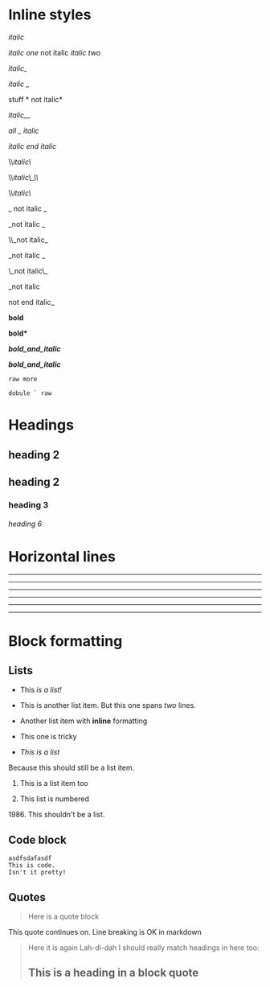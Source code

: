 <!-- SYNTAX TEST "Packages/MarkdownEditing/Markdown (Standard).tmLanguage" -->

Inline styles
=============

_italic_
<!-- <- punctuation.definition.italic.markdown -->
<!-- ^ markup.italic.markdown -->
<!--   ^ punctuation.definition.italic.markdown -->

<!-- !!Currently ST3 syntax testing has no "not equal/contain" test -->
_italic one_ not italic _italic two_
<!-- <- punctuation.definition.italic.markdown -->
<!-- ^ markup.italic.markdown -->
<!--       ^ punctuation.definition.italic.markdown -->
<!--           ^ meta.paragraph.markdown -->
<!--                    ^ punctuation.definition.italic.markdown -->
<!--                        ^ markup.italic.markdown -->
<!--                               ^ punctuation.definition.italic.markdown -->

_italic\__
<!--   ^ constant.character.escape.markdown -->
<!--    ^ constant.character.escape.markdown -->

_italic \__
<!--    ^ constant.character.escape.markdown -->
<!--     ^ constant.character.escape.markdown -->

stuff * not italic*
<!--  ^ meta.paragraph.markdown -->
<!--      ^ meta.paragraph.markdown -->
<!--              ^ meta.paragraph.markdown -->

*italic__*
<!--    ^ markup.italic.markdown -->

_all _ italic_
<!--^ markup.italic.markdown -->
<!-- ^ markup.italic.markdown -->
<!--  ^ markup.italic.markdown -->

_italic
end italic_
<!-- !!Not supported, see issue #103 -->

\\\\_italic\\_
<!--    ^ markup.italic.markdown -->

\\\\_italic\\\_\\\\_
<!--    ^ markup.italic.markdown -->

\\\\_italic\\_
<!--    ^ markup.italic.markdown-->

\_ not italic _
<!--    ^ meta.paragraph.markdown -->

_not italic _
<!--    ^ meta.paragraph.markdown -->

\\\\_not italic\_
<!--    ^ meta.paragraph.markdown -->

_not italic \_
<!--    ^ meta.paragraph.markdown -->

\\\_not italic\\_
<!--    ^ meta.paragraph.markdown -->

_not italic
<!--    ^ meta.paragraph.markdown -->

not end italic_
<!--    ^ meta.paragraph.markdown -->

__bold__
<!-- <- punctuation.definition.bold.markdown -->
<!--^ markup.bold.markdown -->
<!--   ^ punctuation.definition.bold.markdown -->

**bold\***
<!-- <- punctuation.definition.bold.markdown -->
<!--     ^ punctuation.definition.bold.markdown -->
<!-- ^ markup.bold.markdown -->
<!--   ^ markup.bold.markdown -->
<!--   ^ constant.character.escape.markdown -->

___bold_and_italic___
<!--       ^ markup.bold_italic.markdown -->

***bold_and_italic***
<!--   ^ markup.bold_italic.markdown -->

`raw more`
<!-- <- punctuation.definition.raw.markdown -->
<!-- ^ markup.raw.inline.content.markdown -->
<!--     ^ punctuation.definition.raw.markdown -->

``dobule ` raw``
<!-- <- punctuation.definition.raw.markdown -->
<!--     ^ markup.raw.inline.content.markdown -->
<!--           ^ punctuation.definition.raw.markdown -->

Headings
================
<!-- ^ markup.heading.1.markdown -->
<!-- ^ punctuation.definition.heading.markdown -->

heading 2
----------
<!-- ^ markup.heading.2.markdown -->
<!-- ^ punctuation.definition.heading.markdown -->

## heading 2
<!--<- punctuation.definition.heading.markdown -->
<!--^ entity.name.section.markdown -->

### heading 3
<!--<- punctuation.definition.heading.markdown -->
<!--  ^ entity.name.section.markdown -->

###### heading 6
<!--<- punctuation.definition.heading.markdown -->
<!--           ^ entity.name.section.markdown -->

Horizontal lines
=================

***
<!-- <- meta.separator.markdown -->
 <!-- <- meta.separator.markdown -->
  <!-- <- meta.separator.markdown -->

* * *
<!-- <- meta.separator.markdown -->
 <!-- <- meta.separator.markdown -->
  <!-- <- meta.separator.markdown -->

___
<!-- <- meta.separator.markdown -->
 <!-- <- meta.separator.markdown -->
  <!-- <- meta.separator.markdown -->

__ __ __
<!-- <- meta.separator.markdown -->
 <!-- <- meta.separator.markdown -->
  <!-- <- meta.separator.markdown -->
<!--   ^ meta.separator.markdown -->

- - - 
<!-- <- meta.separator.markdown -->
 <!-- <- meta.separator.markdown -->
  <!-- <- meta.separator.markdown -->
<!--^ meta.separator.markdown -->

----------------
<!-- <- meta.separator.markdown -->
 <!-- <- meta.separator.markdown -->
  <!-- <- meta.separator.markdown -->
<!--           ^ meta.separator.markdown -->

Block formatting
================

Lists
----------------

 * This *is a list!*
 <!-- <- punctuation.definition.list_item.markdown -->
 <!-- ^ markup.list.unnumbered.markdown -->
 <!-- ^ meta.paragraph.list.markdown -->
 <!--      ^ markup.list.unnumbered.markdown -->
 <!--      ^ meta.paragraph.list.markdown -->
 * This is another list item.
   But this one spans *two* lines. 
 <!-- ^ markup.list.unnumbered.markdown -->
 <!-- ^ meta.paragraph.list.markdown -->
 <!--                   ^ markup.list.unnumbered.markdown -->
 <!--                   ^ meta.paragraph.list.markdown -->
 * Another list item with __inline__ formatting
 <!-- ^ markup.list.unnumbered.markdown -->
 <!-- ^ meta.paragraph.list.markdown -->
 <!--                        ^ markup.list.unnumbered.markdown -->
 <!--                        ^ meta.paragraph.list.markdown -->
 <!--                        ^ markup.bold.markdown -->
 * This one is tricky  
 <!-- ^ markup.list.unnumbered.markdown -->
 <!-- ^ meta.paragraph.list.markdown -->
 <!--                 ^ meta.dummy.line-break -->
 * *This is a list*
 <!-- ^ markup.list.unnumbered.markdown -->
 <!-- ^ meta.paragraph.list.markdown -->
 <!-- ^ markup.italic.markdown -->

   Because this should still be a list item.
 <!-- ^ markup.list.unnumbered.markdown -->
 <!-- ^ meta.paragraph.list.markdown -->

1. This is a list item too
 <!-- ^ markup.list.numbered.markdown -->
 <!-- ^ meta.paragraph.list.markdown -->
2. This list is numbered
 <!-- ^ markup.list.numbered.markdown -->
 <!-- ^ meta.paragraph.list.markdown -->

1986\. This shouldn't be a list.
<!-- ^ meta.paragraph.markdown -->

Code block
---------------

    asdfsdafasdf
    This is code.
    Isn't it pretty!
<!-- ^ markup.raw.block.markdown -->
Quotes
---------------

> Here is a quote block
<!-- <- punctuation.definition.blockquote.markdown -->
<!-- ^ markup.quote.markdown -->
This quote continues on.  Line breaking is OK in markdown
<!-- ^ markup.quote.markdown -->
> Here it is again
> Lah-di-dah
> I should really match headings in here too:
> ## This is a heading in a block quote
<!-- ^ markup.quote.markdown -->
<!-- ^ markup.heading.markdown -->
